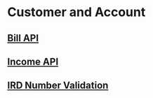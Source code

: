 # Customer and Account

## [Bill API](./Bill/)
## [Income API](./Income/)
## [IRD Number Validation](./IRD%20Number%20Validation/)
